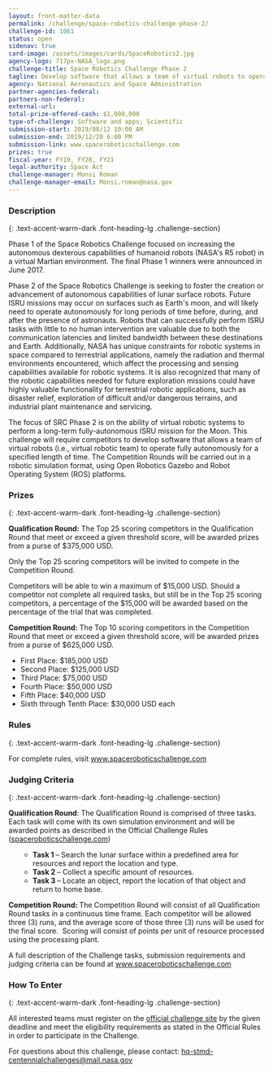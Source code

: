 ```yaml
---
layout: front-matter-data
permalink: /challenge/space-robotics-challenge-phase-2/
challenge-id: 1061
status: open
sidenav: true
card-image: /assets/images/cards/SpaceRobotics2.jpg
agency-logo: 717px-NASA_logo.png
challenge-title: Space Robotics Challenge Phase 2
tagline: Develop software that allows a team of virtual robots to operate fully autonomously for a specified length of time.
agency: National Aeronautics and Space Administration
partner-agencies-federal: 
partners-non-federal: 
external-url:
total-prize-offered-cash: $1,000,000
type-of-challenge: Software and apps; Scientific
submission-start: 2019/08/12 10:00 AM
submission-end: 2019/12/20 6:00 PM
submission-link: www.spaceroboticschallenge.com
prizes: true
fiscal-year: FY19, FY20, FY21
legal-authority: Space Act
challenge-manager: Monsi Roman
challenge-manager-email: Monsi.roman@nasa.gov
---
```




<!-- Description start -->
### Description
{: .text-accent-warm-dark .font-heading-lg .challenge-section}

<p>Phase 1 of the Space Robotics Challenge focused on increasing the autonomous dexterous capabilities of humanoid robots (NASA's R5 robot) in a virtual Martian environment. The final Phase 1 winners were announced in June 2017.</p>
<p>Phase 2 of the Space Robotics Challenge is seeking to foster the creation or advancement of autonomous capabilities of lunar surface robots. Future ISRU missions may occur on surfaces such as Earth's moon, and will likely need to operate autonomously for long periods of time before, during, and after the presence of astronauts. Robots that can successfully perform ISRU tasks with little to no human intervention are valuable due to both the communication latencies and limited bandwidth between these destinations and Earth. Additionally, NASA has unique constraints for robotic systems in space compared to terrestrial applications, namely the radiation and thermal environments encountered, which affect the processing and sensing capabilities available for robotic systems. It is also recognized that many of the robotic capabilities needed for future exploration missions could have highly valuable functionality for terrestrial robotic applications, such as disaster relief, exploration of difficult and/or dangerous terrains, and industrial plant maintenance and servicing.</p>
<p>The focus of SRC Phase 2 is on the ability of virtual robotic systems to perform a long-term fully-autonomous ISRU mission for the Moon. This challenge will require competitors to develop software that allows a team of virtual robots (i.e., virtual robotic team) to operate fully autonomously for a specified length of time. The Competition Rounds will be carried out in a robotic simulation format, using Open Robotics Gazebo and Robot Operating System (ROS) platforms.</p>

<!-- Prizes start -->
### Prizes
{: .text-accent-warm-dark .font-heading-lg .challenge-section}

<p><strong>Qualification Round:</strong> The Top 25 scoring competitors in the Qualification Round that meet or exceed a given threshold score, will be awarded prizes from a purse of $375,000 USD.</p>
<p>Only the Top 25 scoring competitors will be invited to compete in the Competition Round.</p>
<p>Competitors will be able to win a maximum of $15,000 USD. Should a competitor not complete all required tasks, but still be in the Top 25 scoring competitors, a percentage of the $15,000 will be awarded based on the percentage of the trial that was completed.</p>
<p><strong>Competition Round:</strong> The Top 10 scoring competitors in the Competition Round that meet or exceed a given threshold score, will be awarded prizes from a purse of $625,000 USD.</p>
<ul>
<li>First Place: $185,000 USD</li>
<li>Second Place: $125,000 USD</li>
<li>Third Place: $75,000 USD</li>
<li>Fourth Place: $50,000 USD</li>
<li>Fifth Place: $40,000 USD</li>
<li>Sixth through Tenth Place: $30,000 USD each</li>
</ul>

<!-- Rules start -->
### Rules 
{: .text-accent-warm-dark .font-heading-lg .challenge-section}

<p>For complete rules, visit&nbsp;<a href="http://www.spaceroboticschallenge.com">www.spaceroboticschallenge.com</a></p>

<!-- Judging start -->
### Judging Criteria
{: .text-accent-warm-dark .font-heading-lg .challenge-section}

<p><strong>Qualification Round</strong>: The Qualification Round is comprised of three tasks. Each task will come with its own simulation environment and will be awarded points as described in the Official Challenge Rules (<a href="http://www.spaceroboticschallenge.com">spaceroboticschallenge.com</a>)</p>
<ul>
<ul>
<li><strong>Task 1 </strong>&ndash; Search the lunar surface within a predefined area for resources and report the location and type.</li>
<li><strong>Task 2 </strong>&ndash; Collect a specific amount of resources.</li>
<li><strong>Task 3 </strong>&ndash; Locate an object, report the location of that object and return to home base.</li>
</ul>
</ul>
<p><strong>Competition Round:&nbsp;</strong>The Competition Round will consist of all Qualification Round tasks in a continuous time frame. Each competitor will be allowed three (3) runs, and the average score of those three (3) runs will be used for the final score.&nbsp; Scoring will consist of points per unit of resource processed using the processing plant.&nbsp;</p>
<p>A full description of the Challenge tasks, submission requirements and judging criteria can be found at <a href="http://www.spaceroboticschallenge.com">www.spaceroboticschallenge.com</a></p>

<!--  How To Enter start -->
### How To Enter
{: .text-accent-warm-dark .font-heading-lg .challenge-section}

<p>All interested teams must register on the <a href="http://www.spaceroboticschallenge.com" target="_blank" rel="noopener">official challenge site</a> by the given deadline and meet the eligibility requirements as stated in the Official Rules in order to participate in the Challenge.</p>
<p>For questions about this challenge, please contact: <a href="mailto:hq-stmd-centennialchallenges@mail.nasa.gov">hq-stmd-centennialchallenges@mail.nasa.gov</a></p>
